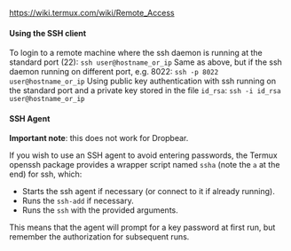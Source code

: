https://wiki.termux.com/wiki/Remote_Access
#### Using the SSH client
To login to a remote machine where the ssh daemon is running at the standard port (22):
`ssh user@hostname_or_ip`
Same as above, but if the ssh daemon running on different port, e.g. 8022:
`ssh -p 8022 user@hostname_or_ip`
Using public key authentication with ssh running on the standard port and a private key stored in the file `id_rsa`:
`ssh -i id_rsa user@hostname_or_ip`
#### SSH Agent

**Important note**: this does not work for Dropbear.

  
If you wish to use an SSH agent to avoid entering passwords, the Termux openssh package provides a wrapper script named `ssha` (note the `a` at the end) for ssh, which:

- Starts the ssh agent if necessary (or connect to it if already running).
- Runs the `ssh-add` if necessary.
- Runs the `ssh` with the provided arguments.

This means that the agent will prompt for a key password at first run, but remember the authorization for subsequent runs.